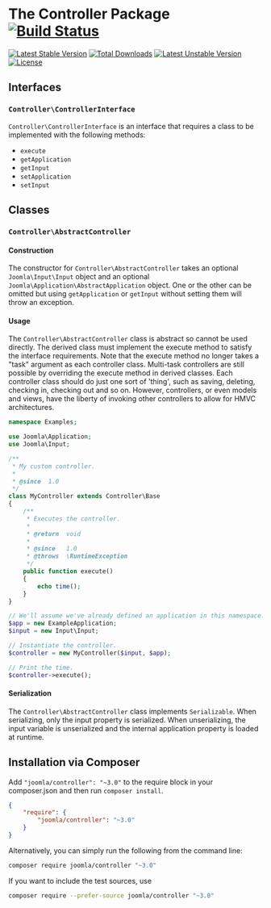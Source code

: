 # The Controller Package [![Build Status](https://ci.joomla.org/api/badges/joomla-framework/controller/status.svg?ref=refs/heads/3.x-dev)](https://ci.joomla.org/joomla-framework/controller)

[![Latest Stable Version](https://poser.pugx.org/joomla/controller/v/stable)](https://packagist.org/packages/joomla/controller)
[![Total Downloads](https://poser.pugx.org/joomla/controller/downloads)](https://packagist.org/packages/joomla/controller)
[![Latest Unstable Version](https://poser.pugx.org/joomla/controller/v/unstable)](https://packagist.org/packages/joomla/controller)
[![License](https://poser.pugx.org/joomla/controller/license)](https://packagist.org/packages/joomla/controller)

## Interfaces

### `Controller\ControllerInterface`

`Controller\ControllerInterface` is an interface that requires a class to be implemented with the following methods:

- `execute`
- `getApplication`
- `getInput`
- `setApplication`
- `setInput`

## Classes

### `Controller\AbstractController`

#### Construction

The constructor for `Controller\AbstractController` takes an optional `Joomla\Input\Input` object and an optional `Joomla\Application\AbstractApplication` object. One or the other can be omitted but using `getApplication` or `getInput` without setting them will throw an exception.

#### Usage

The `Controller\AbstractController` class is abstract so cannot be used directly. The derived class must implement the execute method to satisfy the interface requirements. Note that the execute method no longer takes a "task" argument as each controller class. Multi-task controllers are still possible by overriding the execute method in derived classes. Each controller class should do just one sort of 'thing', such as saving, deleting, checking in, checking out and so on. However, controllers, or even models and views, have the liberty of invoking other controllers to allow for HMVC architectures.

```php
namespace Examples;

use Joomla\Application;
use Joomla\Input;

/**
 * My custom controller.
 *
 * @since  1.0
 */
class MyController extends Controller\Base
{
	/**
	 * Executes the controller.
	 *
	 * @return  void
	 *
	 * @since   1.0
	 * @throws  \RuntimeException
	 */
	public function execute()
	{
		echo time();
	}
}

// We'll assume we've already defined an application in this namespace.
$app = new ExampleApplication;
$input = new Input\Input;

// Instantiate the controller.
$controller = new MyController($input, $app);

// Print the time.
$controller->execute();
```

#### Serialization

The `Controller\AbstractController` class implements `Serializable`. When serializing, only the input property is serialized. When unserializing, the input variable is unserialized and the internal application property is loaded at runtime.


## Installation via Composer

Add `"joomla/controller": "~3.0"` to the require block in your composer.json and then run `composer install`.

```json
{
	"require": {
		"joomla/controller": "~3.0"
	}
}
```

Alternatively, you can simply run the following from the command line:

```sh
composer require joomla/controller "~3.0"
```

If you want to include the test sources, use

```sh
composer require --prefer-source joomla/controller "~3.0"
```
